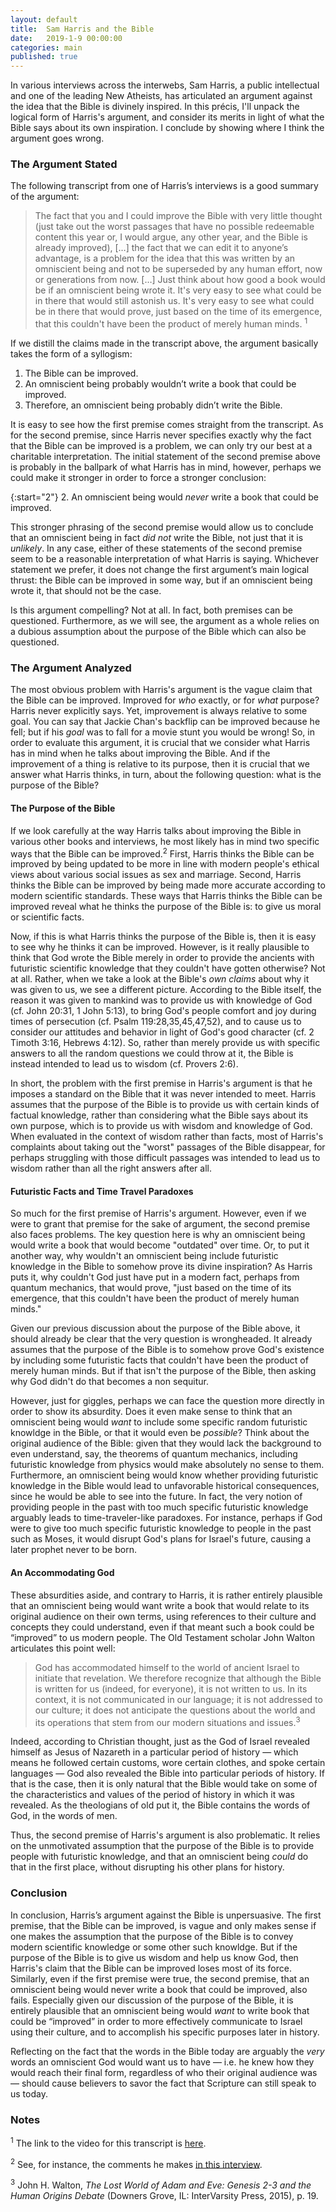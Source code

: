 ```yaml
---
layout: default
title:  Sam Harris and the Bible
date:   2019-1-9 00:00:00
categories: main
published: true
---
```


In various interviews across the interwebs, Sam Harris, a public intellectual and one of the leading New Atheists, has articulated an argument against the idea that the Bible is divinely inspired. In this précis, I'll unpack the logical form of Harris's argument, and consider its merits in light of what the Bible says about its own inspiration. I conclude by showing where I think the argument goes wrong.

### The Argument Stated
The following transcript from one of Harris’s interviews is a good summary of the argument:

> The fact that you and I could improve the Bible with very little thought (just take out the worst passages that have no possible redeemable content this year or, I would argue, any other year, and the Bible is already improved), […] the fact that we can edit it to anyone’s advantage, is a problem for the idea that this was written by an omniscient being and not to be superseded by any human effort, now or generations from now. […] Just think about how good a book would be if an omniscient being wrote it. It's very easy to see what could be in there that would still astonish us. It's very easy to see what could be in there that would prove, just based on the time of its emergence, that this couldn't have been the product of merely human minds. <sup>1</sup>

If we distill the claims made in the transcript above, the argument basically takes the form of a syllogism:

1. The Bible can be improved.
2. An omniscient being probably wouldn’t write a book that could be improved.
3. Therefore, an omniscient being probably didn’t write the Bible.

It is easy to see how the first premise comes straight from the transcript. As for the second premise, since Harris never specifies exactly why the fact that the Bible can be improved is a problem, we can only try our best at a charitable interpretation. The initial statement of the second premise above is probably in the ballpark of what Harris has in mind, however, perhaps we could make it stronger in order to force a stronger conclusion:

{:start="2"}
2. An omniscient being would *never* write a book that could be improved.

This stronger phrasing of the second premise would allow us to conclude that an omniscient being in fact *did not* write the Bible, not just that it is *unlikely*. In any case, either of these statements of the second premise seem to be a reasonable interpretation of what Harris is saying. Whichever statement we prefer, it does not change the first argument’s main logical thrust: the Bible can be improved in some way, but if an omniscient being wrote it, that should not be the case.

Is this argument compelling? Not at all. In fact, both premises can be questioned. Furthermore, as we will see, the argument as a whole relies on a dubious assumption about the purpose of the Bible which can also be questioned.

### The Argument Analyzed

The most obvious problem with Harris's argument is the vague claim that the Bible can be improved. Improved for *who* exactly, or for *what* purpose? Harris never explicitly says. Yet, improvement is always relative to some goal. You can say that Jackie Chan's backflip can be improved because he fell; but if his *goal* was to fall for a movie stunt you would be wrong! So, in order to evaluate this argument, it is crucial that we consider what Harris has in mind when he talks about improving the Bible. And if the improvement of a thing is relative to its purpose, then it is crucial that we answer what Harris thinks, in turn, about the following question: what is the purpose of the Bible?

#### The Purpose of the Bible
If we look carefully at the way Harris talks about improving the Bible in various other books and interviews, he most likely has in mind two specific ways that the Bible can be improved.<sup>2</sup> First, Harris thinks the Bible can be improved by being updated to be more in line with modern people's ethical views about various social issues as sex and marriage. Second, Harris thinks the Bible can be improved by being made more accurate according to modern scientific standards. These ways that Harris thinks the Bible can be improved reveal what he thinks the purpose of the Bible is: to give us moral or scientific facts.

Now, if this is what Harris thinks the purpose of the Bible is, then it is easy to see why he thinks it can be improved. However, is it really plausible to think that God wrote the Bible merely in order to provide the ancients with futuristic scientific knowledge that they couldn't have gotten otherwise? Not at all. Rather, when we take a look at the Bible's *own claims* about why it was given to us, we see a different picture. According to the Bible itself, the reason it was given to mankind was to provide us with knowledge of God (cf. John 20:31, 1 John 5:13), to bring God's people comfort and joy during times of persecution (cf. Psalm 119:28,35,45,47,52), and to cause us to consider our attitudes and behavior in light of God's good character (cf. 2 Timoth 3:16, Hebrews 4:12). So, rather than merely provide us with specific answers to all the random questions we could throw at it, the Bible is instead intended to lead us to wisdom (cf. Provers 2:6).

In short, the problem with the first premise in Harris's argument is that he imposes a standard on the Bible that it was never intended to meet. Harris assumes that the purpose of the Bible is to provide us with certain kinds of factual knowledge, rather than considering what the Bible says about its own purpose, which is to provide us with wisdom and knowledge of God. When evaluated in the context of wisdom rather than facts, most of Harris's complaints about taking out the "worst" passages of the Bible disappear, for perhaps struggling with those difficult passages was intended to lead us to wisdom rather than all the right answers after all.

#### Futuristic Facts and Time Travel Paradoxes
So much for the first premise of Harris's argument. However, even if we were to grant that premise for the sake of argument, the second premise also faces problems. The key question here is why an omniscient being would write a book that would become "outdated" over time. Or, to put it another way, why wouldn't an omniscient being include futuristic knowledge in the Bible to somehow prove its divine inspiration? As Harris puts it, why couldn't God just have put in a modern fact, perhaps from quantum mechanics, that would prove, "just based on the time of its emergence, that this couldn't have been the product of merely human minds."

Given our previous discussion about the purpose of the Bible above, it should already be clear that the very question is wrongheaded. It already assumes that the purpose of the Bible is to somehow prove God's existence by including some futuristic facts that couldn't have been the product of merely human minds. But if that isn't the purpose of the Bible, then asking why God didn't do that becomes a non sequitur.

However, just for giggles, perhaps we can face the question more directly in order to show its absurdity. Does it even make sense to think that an omniscient being would *want* to include some specific random futuristic knowldge in the Bible, or that it would even be *possible*? Think about the original audience of the Bible: given that they would lack the background to even understand, say, the theorems of quantum mechanics, including futuristic knowledge from physics would make absolutely no sense to them. Furthermore, an omniscient being would know whether providing futuristic knowledge in the Bible would lead to unfavorable historical consequences, since he would be able to see into the future. In fact, the very notion of providing people in the past with too much specific futuristic knowledge arguably leads to time-traveler-like paradoxes. For instance, perhaps if God were to give too much specific futuristic knowledge to people in the past such as Moses, it would disrupt God's plans for Israel's future, causing a later prophet never to be born.

#### An Accommodating God
These absurdities aside, and contrary to Harris, it is rather entirely plausible that an omniscient being would want write a book that would relate to its original audience on their own terms, using references to their culture and concepts they could understand, even if that meant such a book could be “improved” to us modern people. The Old Testament scholar John Walton articulates this point well:

> God has accommodated himself to the world of ancient Israel to initiate that revelation. We therefore recognize that although the Bible is written for us (indeed, for everyone), it is not written to us. In its context, it is not communicated in our language; it is not addressed to our culture; it does not anticipate the questions about the world and its operations that stem from our modern situations and issues.<sup>3</sup>

Indeed, according to Christian thought, just as the God of Israel revealed himself as Jesus of Nazareth in a particular period of history — which means he followed certain customs, wore certain clothes, and spoke certain languages — God also revealed the Bible into particular periods of history. If that is the case, then it is only natural that the Bible would take on some of the characteristics and values of the period of history in which it was revealed. As the theologians of old put it, the Bible contains the words of God, in the words of men.

Thus, the second premise of Harris's argument is also problematic. It relies on the unmotivated assumption that the purpose of the Bible is to provide people with futuristic knowledge, and that an omniscient being *could* do that in the first place, without disrupting his other plans for history.

### Conclusion
In conclusion, Harris’s argument against the Bible is unpersuasive. The first premise, that the Bible can be improved, is vague and only makes sense if one makes the assumption that the purpose of the Bible is to convey modern scientific knowledge or some other such knowldge. But if the purpose of the Bible is to give us wisdom and help us know God, then Harris's claim that the Bible can be improved loses most of its force. Similarly, even if the first premise were true, the second premise, that an omniscient being would never write a book that could be improved, also fails. Especially given our discussion of the purpose of the Bible, it is entirely plausible that an omniscient being would *want* to write book that could be “improved” in order to more effectively communicate to Israel using their culture, and to accomplish his specific purposes later in history.

Reflecting on the fact that the words in the Bible today are arguably the *very* words an omniscient God would want us to have — i.e. he knew how they would reach their final form, regardless of who their original audience was — should cause believers to savor the fact that Scripture can still speak to us today.

### Notes
<sup>1</sup> The link to the video for this transcript is [here](https://youtu.be/bdUC8nRVyYY?t=1962).

<sup>2</sup> See, for instance, the comments he makes [in this interview](https://www.youtube.com/watch?v=8zV3vIXZ-1Y).

<sup>3</sup> John H. Walton, *The Lost World of Adam and Eve: Genesis 2-3 and the Human Origins Debate* (Downers Grove, IL: InterVarsity Press, 2015), p. 19.

